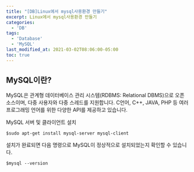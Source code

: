 ```yaml
---
title: "[DB]Linux에서 mysql사용환경 만들기"
excerpt: Linux에서 mysql사용환경 만들기
categories:
  - 'DB'
tags:
  - 'Database'
  - 'MySQL'
last_modified_at: 2021-03-02T08:06:00-05:00
toc: true
---
```


## MySQL이란?

MySQL은 관계형 데이터베이스 관리 시스템(RDBMS: Relational DBMS)으로 오픈 소스이며, 다중 사용자와 다중 스레드를 지원합니다. C언어, C++, JAVA, PHP 등 여러 프로그래밍 언어를 위한 다양한 API를 제공하고 있습니다.

MySQL 서버 및 클라이언트 설치

```terminal
$sudo apt-get install mysql-server mysql-client
```

설치가 완료되면 다음 명령으로 MySQL이 정상적으로 설치되었는지 확인할 수 있습니다.

```terminal
$mysql --version
```

